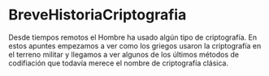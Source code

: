 # BreveHistoriaCriptografia

Desde tiempos remotos el Hombre ha usado algún tipo de criptografía. En estos apuntes empezamos a ver como los griegos usaron la criptografía en el terreno militar y llegamos a ver algunos de los últimos métodos de codifiación que todavía merece el nombre de criptografía clásica. 
